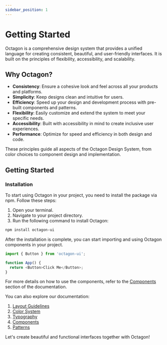 ```yaml
---
sidebar_position: 1
---
```


# Getting Started

Octagon is a comprehensive design system that provides a unified language for creating consistent, beautiful, and user-friendly interfaces. It is built on the principles of flexibility, accessibility, and scalability.

## Why Octagon?

- **Consistency**: Ensure a cohesive look and feel across all your products and platforms.
- **Simplicity**: Keep designs clean and intuitive for users.
- **Efficiency**: Speed up your design and development process with pre-built components and patterns.
- **Flexibility**: Easily customize and extend the system to meet your specific needs.
- **Accessibility**: Built with accessibility in mind to create inclusive user experiences.
- **Performance**: Optimize for speed and efficiency in both design and code.

These principles guide all aspects of the Octagon Design System, from color choices to component design and implementation.

## Getting Started

### Installation

To start using Octagon in your project, you need to install the package via npm. Follow these steps:

1. Open your terminal.
2. Navigate to your project directory.
3. Run the following command to install Octagon:

  ```sh
  npm install octagon-ui
  ```

After the installation is complete, you can start importing and using Octagon components in your project.

```javascript
import { Button } from 'octagon-ui';

function App() {
  return <Button>Click Me</Button>;
}
```

For more details on how to use the components, refer to the [Components](./components/buttons.md) section of the documentation.

You can also explore our documentation:

1. [Layout Guidelines](./layout.md)
2. [Color System](./colors.md)
3. [Typography](./typography.md)
4. [Components](./components/alert.md)
5. [Patterns](./patterns/data-display.md)


Let's create beautiful and functional interfaces together with Octagon!
